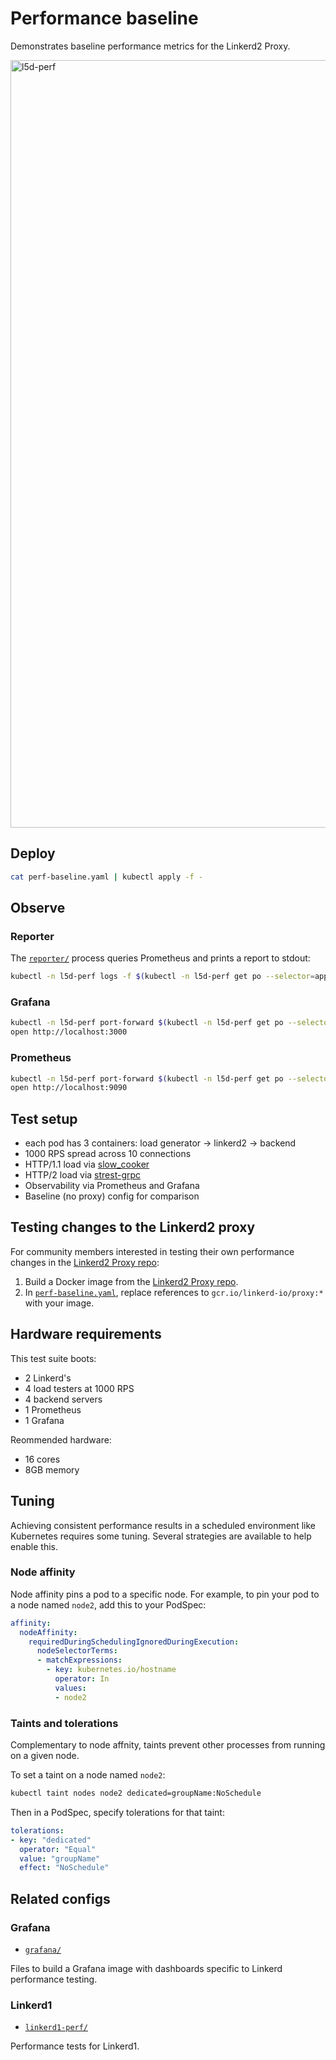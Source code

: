 # Performance baseline

Demonstrates baseline performance metrics for the Linkerd2 Proxy.

<img width="1228" alt="l5d-perf" src="https://user-images.githubusercontent.com/236915/44286934-ba6a1380-a21f-11e8-9055-3ed294fe637f.png">

## Deploy

```bash
cat perf-baseline.yaml | kubectl apply -f -
```

## Observe

### Reporter

The [`reporter/`](reporter/) process queries Prometheus and prints a report to
stdout:

```bash
kubectl -n l5d-perf logs -f $(kubectl -n l5d-perf get po --selector=app=reporter -o jsonpath='{.items[*].metadata.name}')
```

### Grafana

```bash
kubectl -n l5d-perf port-forward $(kubectl -n l5d-perf get po --selector=app=grafana -o jsonpath='{.items[*].metadata.name}') 3000:3000
open http://localhost:3000
```

### Prometheus

```bash
kubectl -n l5d-perf port-forward $(kubectl -n l5d-perf get po --selector=app=prometheus -o jsonpath='{.items[*].metadata.name}') 9090:9090
open http://localhost:9090
```

## Test setup

- each pod has 3 containers: load generator -> linkerd2 -> backend
- 1000 RPS spread across 10 connections
- HTTP/1.1 load via [slow_cooker](https://github.com/BuoyantIO/slow_cooker)
- HTTP/2 load via [strest-grpc](https://github.com/BuoyantIO/strest-grpc)
- Observability via Prometheus and Grafana
- Baseline (no proxy) config for comparison

## Testing changes to the Linkerd2 proxy

For community members interested in testing their own performance changes in the
[Linkerd2 Proxy repo](https://github.com/linkerd/linkerd2-proxy):
1. Build a Docker image from the
   [Linkerd2 Proxy repo](https://github.com/linkerd/linkerd2-proxy).
2. In [`perf-baseline.yaml`](perf-baseline.yaml), replace references to
   `gcr.io/linkerd-io/proxy:*` with your image.

## Hardware requirements

This test suite boots:
- 2 Linkerd's
- 4 load testers at 1000 RPS
- 4 backend servers
- 1 Prometheus
- 1 Grafana

Reommended hardware:
- 16 cores
- 8GB memory

## Tuning

Achieving consistent performance results in a scheduled environment like
Kubernetes requires some tuning. Several strategies are available to help enable
this.

### Node affinity

Node affinity pins a pod to a specific node. For example, to pin your pod to
a node named `node2`, add this to your PodSpec:

```yaml
affinity:
  nodeAffinity:
    requiredDuringSchedulingIgnoredDuringExecution:
      nodeSelectorTerms:
      - matchExpressions:
        - key: kubernetes.io/hostname
          operator: In
          values:
          - node2
```

### Taints and tolerations

Complementary to node affnity, taints prevent other processes from running on a
given node.

To set a taint on a node named `node2`:

```bash
kubectl taint nodes node2 dedicated=groupName:NoSchedule
```

Then in a PodSpec, specify tolerations for that taint:

```yaml
tolerations:
- key: "dedicated"
  operator: "Equal"
  value: "groupName"
  effect: "NoSchedule"
```

## Related configs

### Grafana

* [`grafana/`](grafana/)

Files to build a Grafana image with dashboards specific to Linkerd performance
testing.

### Linkerd1

* [`linkerd1-perf/`](linkerd1-perf/)

Performance tests for Linkerd1.
